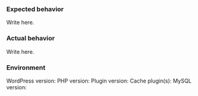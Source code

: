 ### Expected behavior

Write here.

### Actual behavior

Write here.

### Environment
WordPress version:
PHP version: 
Plugin version:
Cache plugin(s):
MySQL version:
